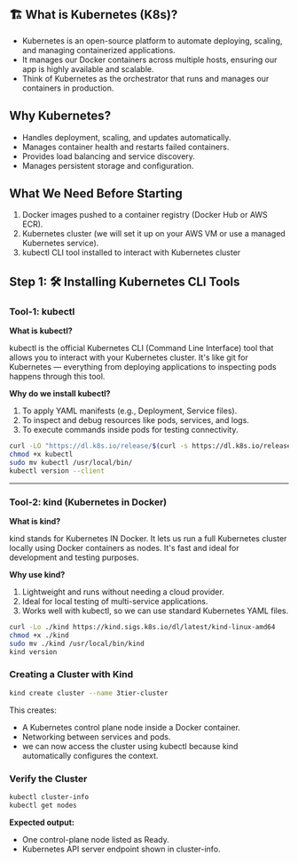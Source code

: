 ## 🏗️ What is Kubernetes (K8s)?
- Kubernetes is an open-source platform to automate deploying, scaling, and managing containerized applications.
- It manages our Docker containers across multiple hosts, ensuring our app is highly available and scalable.
- Think of Kubernetes as the orchestrator that runs and manages our containers in production.

## Why Kubernetes?
- Handles deployment, scaling, and updates automatically.
- Manages container health and restarts failed containers.
- Provides load balancing and service discovery.
- Manages persistent storage and configuration.

## What We Need Before Starting
1. Docker images pushed to a container registry (Docker Hub or AWS ECR).
2. Kubernetes cluster (we will set it up on your AWS VM or use a managed Kubernetes service).
3. kubectl CLI tool installed to interact with Kubernetes cluster

## Step 1: 🛠️ Installing Kubernetes CLI Tools

### Tool-1: kubectl


**What is kubectl?**

kubectl is the official Kubernetes CLI (Command Line Interface) tool that allows you to interact with your Kubernetes cluster. It's like git for Kubernetes — everything from deploying applications to inspecting pods happens through this tool.

**Why do we install kubectl?**
1. To apply YAML manifests (e.g., Deployment, Service files).
2. To inspect and debug resources like pods, services, and logs.
3. To execute commands inside pods for testing connectivity.

```bash
curl -LO "https://dl.k8s.io/release/$(curl -s https://dl.k8s.io/release/stable.txt)/bin/linux/amd64/kubectl"
chmod +x kubectl
sudo mv kubectl /usr/local/bin/
kubectl version --client
```
---
### Tool-2: kind (Kubernetes in Docker)

**What is kind?**

kind stands for Kubernetes IN Docker. It lets us run a full Kubernetes cluster locally using Docker containers as nodes. It's fast and ideal for development and testing purposes.

**Why use kind?**
1. Lightweight and runs without needing a cloud provider.
2. Ideal for local testing of multi-service applications.
3. Works well with kubectl, so we can use standard Kubernetes YAML files.

```bash
curl -Lo ./kind https://kind.sigs.k8s.io/dl/latest/kind-linux-amd64
chmod +x ./kind
sudo mv ./kind /usr/local/bin/kind
kind version
```
### Creating a Cluster with Kind

```bash
kind create cluster --name 3tier-cluster
```
This creates:

- A Kubernetes control plane node inside a Docker container.
- Networking between services and pods.
- we can now access the cluster using kubectl because kind automatically configures the context.

### Verify the Cluster

```bash
kubectl cluster-info
kubectl get nodes
```

**Expected output:**

- One control-plane node listed as Ready.
- Kubernetes API server endpoint shown in cluster-info.
  

